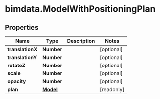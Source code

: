 # bimdata.ModelWithPositioningPlan

## Properties

Name | Type | Description | Notes
------------ | ------------- | ------------- | -------------
**translationX** | **Number** |  | [optional] 
**translationY** | **Number** |  | [optional] 
**rotateZ** | **Number** |  | [optional] 
**scale** | **Number** |  | [optional] 
**opacity** | **Number** |  | [optional] 
**plan** | [**Model**](Model.md) |  | [readonly] 


